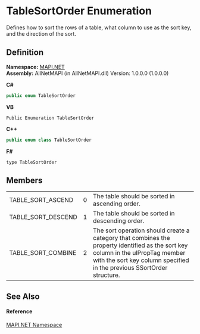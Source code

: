 # TableSortOrder Enumeration


Defines how to sort the rows of a table, what column to use as the sort key, and the direction of the sort.



## Definition
**Namespace:** <a href="5bef4637-66f8-16d4-e5f4-4d0da57a1538.md">MAPI.NET</a>  
**Assembly:** AllNetMAPI (in AllNetMAPI.dll) Version: 1.0.0.0 (1.0.0.0)

**C#**
``` C#
public enum TableSortOrder
```
**VB**
``` VB
Public Enumeration TableSortOrder
```
**C++**
``` C++
public enum class TableSortOrder
```
**F#**
``` F#
type TableSortOrder
```



## Members
<table>
<tr>
<td>TABLE_SORT_ASCEND</td>
<td>0</td>
<td>The table should be sorted in ascending order.</td></tr>
<tr>
<td>TABLE_SORT_DESCEND</td>
<td>1</td>
<td>The table should be sorted in descending order.</td></tr>
<tr>
<td>TABLE_SORT_COMBINE</td>
<td>2</td>
<td>The sort operation should create a category that combines the property identified as the sort key column in the ulPropTag member with the sort key column specified in the previous SSortOrder structure.</td></tr>
</table>

## See Also


#### Reference
<a href="5bef4637-66f8-16d4-e5f4-4d0da57a1538.md">MAPI.NET Namespace</a>  
